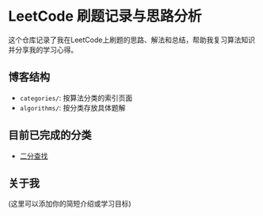 # LeetCode 刷题记录与思路分析

这个仓库记录了我在LeetCode上刷题的思路、解法和总结，帮助我复习算法知识并分享我的学习心得。

## 博客结构

- `categories/`: 按算法分类的索引页面
- `algorithms/`: 按分类存放具体题解

## 目前已完成的分类

- [二分查找](./categories/binary-search.md)

## 关于我

(这里可以添加你的简短介绍或学习目标)
